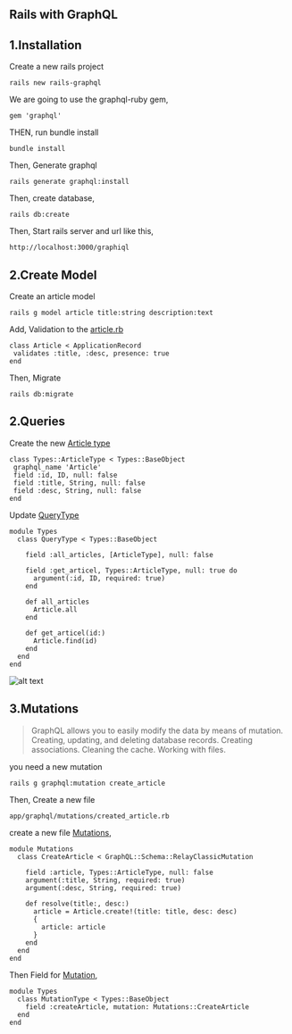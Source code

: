 ## Rails with GraphQL

## 1.Installation

Create a new rails project
```
rails new rails-graphql 
```

We are going to use the graphql-ruby gem,
```
gem 'graphql'
```

THEN, run bundle install
```
bundle install
```

Then, Generate graphql
```
rails generate graphql:install
```

Then, create database,
```
rails db:create
```

Then, Start rails server and url like this,
```
http://localhost:3000/graphiql
```

## 2.Create Model

Create an article model
```
rails g model article title:string description:text
```

Add, Validation to the [article.rb](article.rb)
```
class Article < ApplicationRecord
 validates :title, :desc, presence: true
end
```

Then, Migrate
```
rails db:migrate
```

## 2.Queries

Create the new [Article type](article_type.rb)
```
class Types::ArticleType < Types::BaseObject
 graphql_name 'Article'
 field :id, ID, null: false
 field :title, String, null: false
 field :desc, String, null: false
end
```

Update [QueryType](query_type.rb)
```
module Types
  class QueryType < Types::BaseObject
    
    field :all_articles, [ArticleType], null: false

    field :get_articel, Types::ArticleType, null: true do
      argument(:id, ID, required: true)
    end

    def all_articles
      Article.all
    end

    def get_articel(id:)
      Article.find(id)
    end
  end
end

```

![alt text](/Users/mohanrajkanthasamy/Desktop/Screenshot1)

## 3.Mutations

>GraphQL allows you to easily modify the data by means of mutation.
>Creating, updating, and deleting database records.
>Creating associations.
>Cleaning the cache.
>Working with files.


you need a new mutation
```
rails g graphql:mutation create_article
```

Then, Create a new file

```
app/graphql/mutations/created_article.rb
``` 

create a new file [Mutations](created_article.rb),
```
module Mutations
  class CreateArticle < GraphQL::Schema::RelayClassicMutation

    field :article, Types::ArticleType, null: false
    argument(:title, String, required: true)
    argument(:desc, String, required: true)

    def resolve(title:, desc:)
      article = Article.create!(title: title, desc: desc)
      {
        article: article
      }
    end
  end
end
```

Then Field for [Mutation](mutation_type.rb),
```
module Types
  class MutationType < Types::BaseObject
    field :createArticle, mutation: Mutations::CreateArticle
  end
end

```

